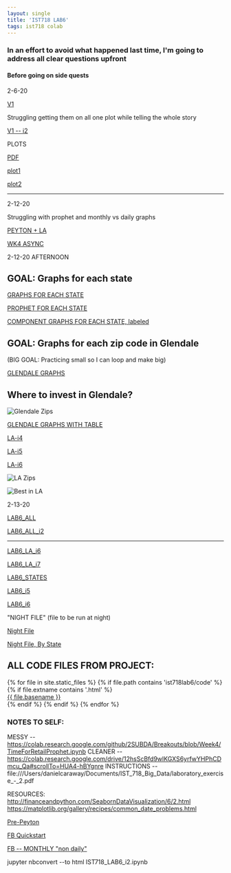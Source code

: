 ```yaml
---
layout: single
title: 'IST718 LAB6'
tags: ist718 colab
---
```


### In an effort to avoid what happened last time, I'm going to address all clear questions upfront 

#### Before going on side quests

2-6-20

[V1](https://danielcaraway.github.io/assets/ist718lab6/IST718_LAB6.html)

Struggling getting them on all one plot while telling the whole story

[V1 -- i2](https://danielcaraway.github.io/assets/ist718lab6/IST718_LAB6_i2.html)

PLOTS


[PDF](https://danielcaraway.github.io/assets/ist718lab6/IST-718-Big-Data-PLOTLY-IST718-Final-Project.pdf)

[plot1](https://danielcaraway.github.io/assets/ist718lab6/plot1.png)

[plot2](https://danielcaraway.github.io/assets/ist718lab6/plot2.png)


---

2-12-20

Struggling with prophet and monthly vs daily graphs

[PEYTON + LA](https://danielcaraway.github.io/assets/ist718lab6/IST718_LAB6_LA.html)

[WK4 ASYNC](https://danielcaraway.github.io/assets/ist718lab6/IST718_WK4_ASYNC.html)

2-12-20 AFTERNOON

## GOAL: Graphs for each state

[GRAPHS FOR EACH STATE](https://danielcaraway.github.io/assets/ist718lab6/IST718_LAB6_i3_allstates.html)

[PROPHET FOR EACH STATE](https://danielcaraway.github.io/assets/ist718lab6/IST718_LAB6_i4_prophet_states.html)

[COMPONENT GRAPHS FOR EACH STATE, labeled](https://danielcaraway.github.io/assets/ist718lab6/IST718_LAB6_i5.html)

## GOAL: Graphs for each zip code in Glendale 

(BIG GOAL: Practicing small so I can loop and make big)

[GLENDALE GRAPHS](https://danielcaraway.github.io/assets/ist718lab6/IST718_LAB6_LA_i2_glendale_zips.html)

## Where to invest in Glendale?

![Glendale Zips](https://danielcaraway.github.io/assets/ist718lab6/glendale_zips.png)

[GLENDALE GRAPHS WITH TABLE](https://danielcaraway.github.io/assets/ist718lab6/IST718_LAB6_LA_i3.html)

[LA-i4](https://danielcaraway.github.io/assets/ist718lab6/IST718_LAB6_LA_i4.html)

[LA-i5](https://danielcaraway.github.io/assets/ist718lab6/IST718_LAB6_LA_i5.html)

[LA-i6](https://danielcaraway.github.io/assets/ist718lab6/IST718_LAB6_LA_i6.html)

![LA Zips](https://danielcaraway.github.io/assets/ist718lab6/la_zips.png)

![Best in LA](https://danielcaraway.github.io/assets/ist718lab6/best_in_la.png)

2-13-20

[LAB6_ALL](https://danielcaraway.github.io/assets/ist718lab6/IST718_LAB6_all.html)

[LAB6_ALL_i2](https://danielcaraway.github.io/assets/ist718lab6/IST718_LAB6_all_i2.html)

--- 

[LAB6_LA_i6](https://danielcaraway.github.io/assets/ist718lab6/IST718_LAB6_LA_i6.html)

[LAB6_LA_i7](https://danielcaraway.github.io/assets/ist718lab6/IST718_LAB6_LA_i7.html)

[LAB6_STATES](https://danielcaraway.github.io/assets/ist718lab6/IST718_LAB6_STATES.html)

[LAB6_i5](https://danielcaraway.github.io/assets/ist718lab6/IST718_LAB6_i5.html)

[LAB6_i6](https://danielcaraway.github.io/assets/ist718lab6/IST718_LAB6_i6.html)

"NIGHT FILE" (file to be run at night)

[Night File](https://danielcaraway.github.io/assets/ist718lab6/IST718_LAB6_NightFile.html)

[Night File, By State](https://danielcaraway.github.io/assets/ist718lab6/IST718_LAB6_NightFile_BYSTATE.html)


## ALL CODE FILES FROM PROJECT:

<div>
{% for file in site.static_files %}
    {% if file.path contains 'ist718lab6/code' %}
        {% if file.extname contains '.html' %}
            <div><a href="https://danielcaraway.github.io/{{ file.path }}">{{ file.basename }}</a></div>
        {% endif %}
    {% endif %}
{% endfor %}
</div>



### NOTES TO SELF:

MESSY -- https://colab.research.google.com/github/2SUBDA/Breakouts/blob/Week4/TimeForRetailProphet.ipynb
CLEANER -- https://colab.research.google.com/drive/12hsScBfd9wlKGXS6yrfwYHPhCDmcu_Qa#scrollTo=HUA4-hBYgnre
INSTRUCTIONS -- file:///Users/danielcaraway/Documents/IST_718_Big_Data/laboratory_exercise_-_2.pdf


RESOURCES:
http://financeandpython.com/SeabornDataVisualization/6/2.html
https://matplotlib.org/gallery/recipes/common_date_problems.html

[Pre-Peyton](https://towardsdatascience.com/time-series-forecasting-with-prophet-54f2ac5e722e)

[FB Quickstart](https://facebook.github.io/prophet/docs/quick_start.html#python-api)

[FB -- MONTHLY "non daily"](https://facebook.github.io/prophet/docs/non-daily_data.html)

jupyter nbconvert --to html IST718_LAB6_i2.ipynb 
